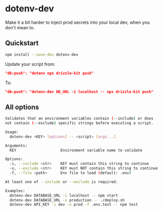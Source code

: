 # dotenv-dev

Make it a bit harder to inject prod secrets into your local dev, when you don't mean to.

## Quickstart
```bash
npm install --save-dev dotenv-dev
```

Update your script from:
```json
"db:push": "dotenv npx drizzle-kit push"
```

To:
```json
"db:push": "dotenv-dev DB_URL -i localhost -- npx drizzle-kit push"
```

## All options
```bash
Validates that an environment variables contain (--include) or does
not contain (--exclude) specific strings before executing a script.

Usage:
  dotenv-dev <KEY> [options] -- <script> [args...]

Arguments:
  KEY                    Environment variable name to validate

Options:
  -i, --include <str>    KEY must contain this string to continue
  -x, --exclude <str>    KEY must NOT contain this string to continue
  -f, --file <path>      Env file to load (default: .env)

At least one of --include or --exclude is required.

Examples:
  dotenv-dev DATABASE_URL -i localhost -- npm start
  dotenv-dev DATABASE_URL -x production -- ./deploy.sh
  dotenv-dev API_KEY -i dev -x prod -f .env.test -- npm test
```
